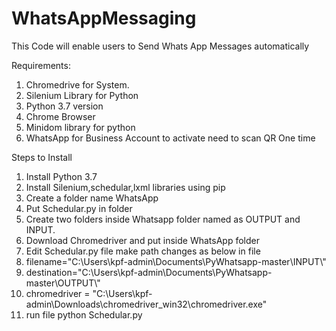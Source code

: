 # WhatsAppMessaging
This Code will enable users to Send Whats App Messages automatically

Requirements: 

1.	Chromedrive for System.
2.	Silenium Library for Python
3.	Python 3.7 version
4.	Chrome Browser
5.	Minidom library for python
6.	WhatsApp for Business Account to activate need to scan QR One time

Steps to Install
1.	Install Python 3.7
2.	Install Silenium,schedular,lxml libraries using pip
3.	Create a folder name WhatsApp
4.	Put Schedular.py in folder
5.	Create two folders inside Whatsapp folder named as OUTPUT and INPUT.
6.	Download Chromedriver and put inside WhatsApp folder
7.	Edit Schedular.py file make path changes as below in file
8.	filename="C:\\Users\\kpf-admin\\Documents\\PyWhatsapp-master\\INPUT\\"
9.	destination="C:\\Users\\kpf-admin\\Documents\\PyWhatsapp-master\\OUTPUT\\"
10.	chromedriver = "C:\\Users\\kpf-admin\\Downloads\\chromedriver_win32\\chromedriver.exe"
11.	run file python Schedular.py


